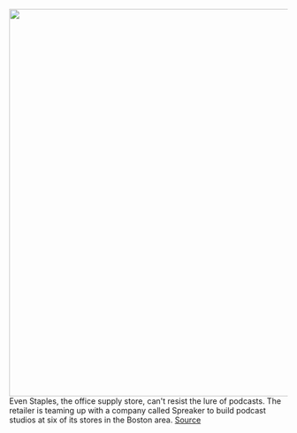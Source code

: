 <img src='https://cdn.vox-cdn.com/thumbor/0DdcMdYtyeIW8WWdGxBu0NsgQz4=/0x0:1280x853/1200x800/filters:focal(538x325:742x529)/cdn.vox-cdn.com/uploads/chorus_image/image/66337488/Needham_exterior_2.5.jpeg' width='700px' /><br/>
Even Staples, the office supply store, can't resist the lure of podcasts. The retailer is teaming up with a company called Spreaker to build podcast studios at six of its stores in the Boston area.
<a href='https://www.theverge.com/2020/2/19/21143803/staples-connect-spreaker-podcast-studio-rental-boston'> Source <a/>